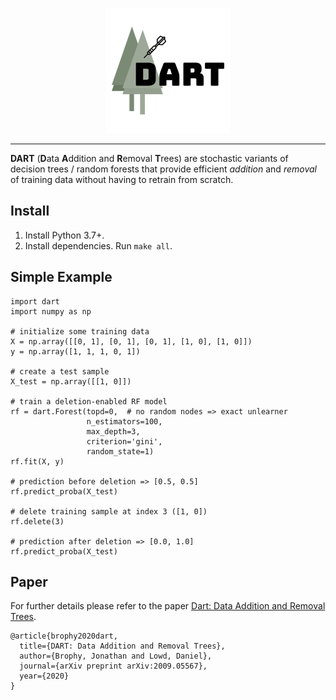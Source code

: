 <p align="center">
  <img src=images/logo.png?raw=true" alt="logo"/>
</p>

---

**DART** (**D**ata **A**ddition and **R**emoval **T**rees) are stochastic variants of decision trees / random forests that provide efficient _addition_ and _removal_ of training data without having to retrain from scratch.

Install
---
1. Install Python 3.7+.
1. Install dependencies. Run `make all`.

Simple Example
---
```
import dart
import numpy as np

# initialize some training data
X = np.array([[0, 1], [0, 1], [0, 1], [1, 0], [1, 0]])
y = np.array([1, 1, 1, 0, 1])

# create a test sample
X_test = np.array([[1, 0]])

# train a deletion-enabled RF model
rf = dart.Forest(topd=0,  # no random nodes => exact unlearner
                 n_estimators=100,
                 max_depth=3,
                 criterion='gini',
                 random_state=1)
rf.fit(X, y)

# prediction before deletion => [0.5, 0.5]
rf.predict_proba(X_test)

# delete training sample at index 3 ([1, 0])
rf.delete(3)

# prediction after deletion => [0.0, 1.0]
rf.predict_proba(X_test)
```

Paper
---
For further details please refer to the paper [Dart: Data Addition and Removal Trees](https://arxiv.org/abs/2009.05567).

```
@article{brophy2020dart,
  title={DART: Data Addition and Removal Trees},
  author={Brophy, Jonathan and Lowd, Daniel},
  journal={arXiv preprint arXiv:2009.05567},
  year={2020}
}
```